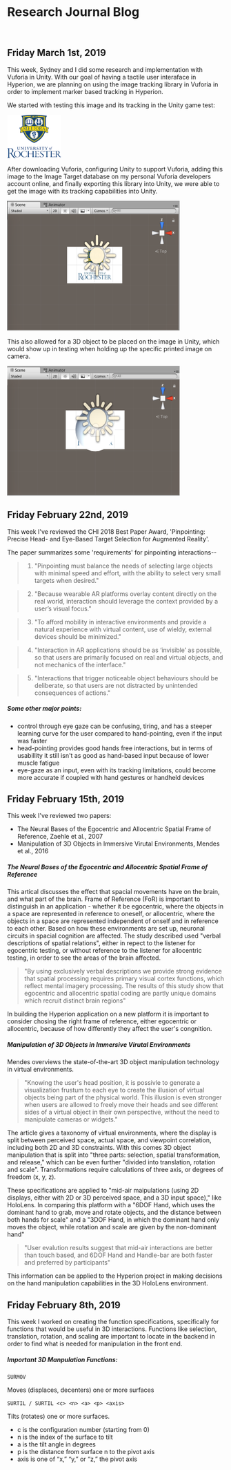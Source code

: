 # Research Journal Blog

<br>

## Friday March 1st, 2019
This week, Sydney and I did some research and implementation with Vuforia in Unity. With our goal of having a tactile user interaface in Hyperion, we are planning on using the image tracking library in Vuforia in order to implement marker based tracking in Hyperion. 

We started with testing this image and its tracking in the Unity game test:

<img src="1.png" width="125" height="100">

After downloading Vuforia, configuring Unity to support Vuforia, adding this image to the Image Target database on my personal Vuforia developers account online, and finally exporting this library into Unity, we were able to get the image with its tracking capabilities into Unity.

<img src="2.png" width="400" height="300">

This also allowed for a 3D object to be placed on the image in Unity, which would show up in testing when holding up the specific printed image on camera. 

<img src="3.png" width="400" height="300">


## Friday February 22nd, 2019

This week I've reviewed the CHI 2018 Best Paper Award, 'Pinpointing: Precise Head- and Eye-Based Target
Selection for Augmented Reality'. 

The paper summarizes some 'requirements' for pinpointing interactions-- 
> 1) "Pinpointing must balance the needs of selecting large
objects with minimal speed and effort, with the ability
to select very small targets when desired."

> 2) "Because wearable AR platforms overlay content
directly on the real world, interaction should leverage
the context provided by a user’s visual focus."

> 3) "To afford mobility in interactive environments and
provide a natural experience with virtual content, use
of wieldy, external devices should be minimized."

> 4) "Interaction in AR applications should be as ‘invisible’
as possible, so that users are primarily focused on real
and virtual objects, and not mechanics of the interface."

> 5) "Interactions that trigger noticeable object behaviours
should be deliberate, so that users are not distracted by
unintended consequences of actions."

##### Some other major points:
- control through eye gaze can be confusing, tiring, and has a steeper learning curve for the user compared to hand-pointing, even if the input was faster
- head-pointing provides good hands free interactions, but in terms of usabillity it still isn't as good as hand-based input because of lower muscle fatigue
- eye-gaze as an input, even with its tracking limitations, could become more accurate if coupled with hand gestures or handheld devices

## Friday February 15th, 2019

This week I've reviewed two papers:
- The Neural Bases of the Egocentric and Allocentric Spatial Frame of Reference, Zaehle et al., 2007
- Manipulation of 3D Objects in Immersive Virutal Environments, Mendes et al., 2016

##### The Neural Bases of the Egocentric and Allocentric Spatial Frame of Reference
This artical discusses the effect that spacial movements have on the brain, and what part of the brain. Frame of Reference (FoR) is important to distinguish in an application - whether it be egocentric, where the objects in a space are represented in reference to oneself, or allocentric, where the objects in a space are represented independent of onself and in reference to each other. Based on how these environments are set up, neuronal circuits in spacial cognition are affected. The study described used "verbal descriptions of spatial relations", either in repect to the listener for egocentric testing, or without reference to the listener for allocentric testing, in order to see the areas of the brain affected. 

>"By using exclusively verbal descriptions we provide strong evidence that spatial processing requires primary visual cortex functions, which reflect mental imagery processing. The results of this study show that egocentric and allocentric spatial coding are partly unique domains which recruit distinct brain regions"

In building the Hyperion application on a new platform it is important to consider chosing the right frame of reference, either egocentric or allocentric, because of how differently they affect the user's congnition. 

##### Manipulation of 3D Objects in Immersive Virutal Environments
Mendes overviews the state-of-the-art 3D object manipulation technology in virtual environments. 

> "Knowing the user's head position, it is possivle to generate a visualization frustum to each eye to create the illusion of virtual objects being part of the physical world. This illusion is even stronger when users are allowed to freely move their heads and see different sides of a virtual object in their own perspective, without the need to manipulate cameras or widgets." 

The article gives a taxonomy of virtual environments, where the display is split between perceived space, actual space, and viewpoint correlation, including both 2D and 3D constraints. With this comes 3D object manipulation that is split into "three parts: selection, spatial transformation, and release," which can be even further "divided into translation, rotation and scale". Transformations require calculations of three axis, or degrees of freedom (x, y, z). 

These specifications are applied to "mid-air maipulations (using 2D displays, either with 2D or 3D perceived space, and a 3D input space)," like HoloLens. In comparing this platform with a "6DOF Hand, which uses the dominant hand to grab, move and rotate objects, and the distance between both hands for scale" and a "3DOF Hand, in which the dominant hand only moves the object, while rotation and scale are given by the non-dominant hand"

> "User evalution results suggest that mid-air interactions are better than touch based, and 6DOF Hand and Handle-bar are both faster and preferred by participants"

This information can be applied to the Hyperion project in making decisions on the hand manipulation capabilities in the 3D HoloLens environment. 


## Friday February 8th, 2019

This week I worked on creating the function specifications, specifically for functions that would be useful in 3D interactions. Functions like selection, translation, rotation, and scaling are important to locate in the backend in order to find what is needed for manipulation in the front end. 

##### Important 3D Manpulation Functions: 

```
SURMOV
``` 
Moves (displaces, decenters) one or more surfaces

```
SURTIL / SURTIL <c> <n> <a> <p> <axis>
``` 
Tilts (rotates) one or more surfaces.
  - c is the configuration number (starting from 0)
  - n is the index of the surface to tilt
  - a is the tilt angle in degrees
  - p is the distance from surface n to the pivot axis
  - axis is one of “x,” “y,” or “z,” the pivot axis

